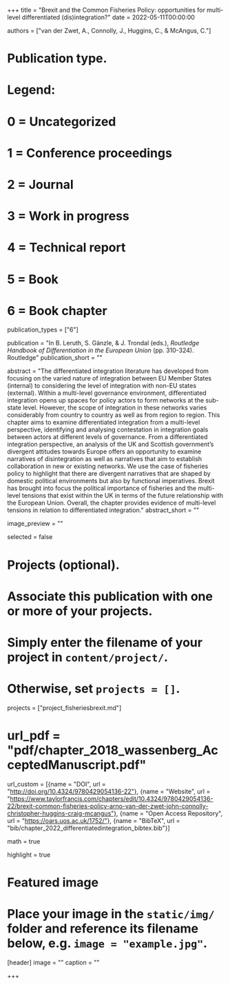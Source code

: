 +++
title = "Brexit and the Common Fisheries Policy: opportunities for multi-level differentiated (dis)integration?"
date = 2022-05-11T00:00:00

authors = ["van der Zwet, A., Connolly, J., Huggins, C., & McAngus, C."]

# Publication type.
# Legend:
# 0 = Uncategorized
# 1 = Conference proceedings
# 2 = Journal
# 3 = Work in progress
# 4 = Technical report
# 5 = Book
# 6 = Book chapter
publication_types = ["6"]

publication = "In B. Leruth, S. Gänzle, & J. Trondal (eds.), *Routledge Handbook of Differentiation in the European Union* (pp. 310-324). Routledge"
publication_short = ""

abstract = "The differentiated integration literature has developed from focusing on the varied nature of integration between EU Member States (internal) to considering the level of integration with non-EU states (external). Within a multi-level governance environment, differentiated integration opens up spaces for policy actors to form networks at the sub-state level. However, the scope of integration in these networks varies considerably from country to country as well as from region to region. This chapter aims to examine differentiated integration from a multi-level perspective, identifying and analysing contestation in integration goals between actors at different levels of governance. From a differentiated integration perspective, an analysis of the UK and Scottish government’s divergent attitudes towards Europe offers an opportunity to examine narratives of disintegration as well as narratives that aim to establish collaboration in new or existing networks. We use the case of fisheries policy to highlight that there are divergent narratives that are shaped by domestic political environments but also by functional imperatives. Brexit has brought into focus the political importance of fisheries and the multi-level tensions that exist within the UK in terms of the future relationship with the European Union. Overall, the chapter provides evidence of multi-level tensions in relation to differentiated integration."
abstract_short = ""

image_preview = ""

selected = false

# Projects (optional).
#   Associate this publication with one or more of your projects.
#   Simply enter the filename of your project in `content/project/`.
#   Otherwise, set `projects = []`.
projects = ["project_fisheriesbrexit.md"]

# url_pdf = "pdf/chapter_2018_wassenberg_AcceptedManuscript.pdf"

url_custom = [{name = "DOI", url = "http://doi.org/10.4324/9780429054136-22"}, {name = "Website", url = "https://www.taylorfrancis.com/chapters/edit/10.4324/9780429054136-22/brexit-common-fisheries-policy-arno-van-der-zwet-john-connolly-christopher-huggins-craig-mcangus"}, {name = "Open Access Repository", url = "https://oars.uos.ac.uk/1752/"}, {name = "BibTeX", url = "bib/chapter_2022_differentiatedintegration_bibtex.bib"}]

math = true

highlight = true

# Featured image
# Place your image in the `static/img/` folder and reference its filename below, e.g. `image = "example.jpg"`.
[header]
image = ""
caption = ""

+++
